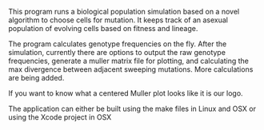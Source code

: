 This program runs a biological population simulation based on a novel algorithm to choose cells for mutation. It keeps track of an asexual population of evolving cells based on fitness and lineage.

The program calculates genotype frequencies on the fly. After the simulation, currently there are options to output the raw genotype frequencies, generate a muller matrix file for plotting, and calculating the max divergence between adjacent sweeping mutations. More calculations are being added.

If you want to know what a centered Muller plot looks like it is our logo.

The application can either be built using the make files in Linux and OSX or using the Xcode project in OSX